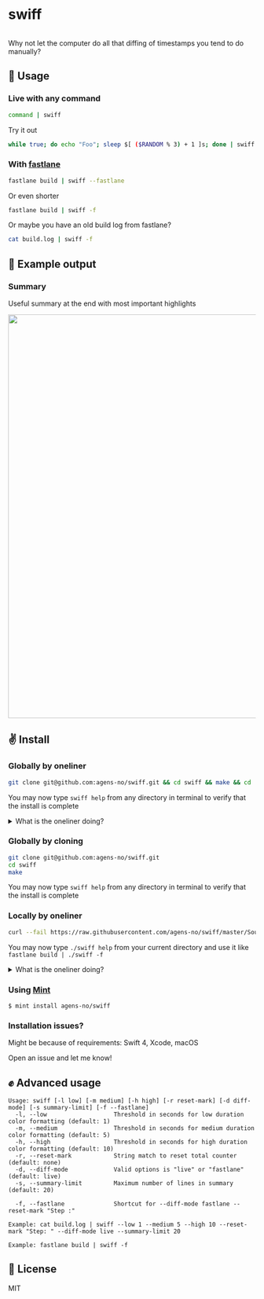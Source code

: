 # swiff

<img alt="" src="https://user-images.githubusercontent.com/3652587/43640738-5563b6f2-9721-11e8-97a4-4a2566b4290e.png">

Why not let the computer do all that diffing of timestamps you tend to do manually?

## 👋 Usage

### Live with any command
```sh
command | swiff
```

Try it out
```sh
while true; do echo "Foo"; sleep $[ ($RANDOM % 3) + 1 ]s; done | swiff
```

### With [fastlane](https://github.com/fastlane/fastlane)
```sh
fastlane build | swiff --fastlane
```

Or even shorter
```sh
fastlane build | swiff -f
```

Or maybe you have an old build log from fastlane?
```sh
cat build.log | swiff -f
```

## 🤲 Example output

### Summary
Useful summary at the end with most important highlights

<img width="822" src="https://user-images.githubusercontent.com/3652587/43637715-4fe3df82-9716-11e8-9a75-ec43400024fb.png">


## ✌️ Install

### Globally by oneliner
```sh
git clone git@github.com:agens-no/swiff.git && cd swiff && make && cd .. && rm -rf swiff/
```

You may now type `swiff help` from any directory in terminal to verify that the install is complete

<details>
<summary>What is the oneliner doing?</summary>
  
1. Uses git to clone `swiff` to a directory `swiff` in your current directory
2. moves in to the created `swiff` folder
3. builds `swiff` using the Makefile (basically compiling `Sources/swiff/main.swift` and installing `swiff` at `/usr/local/bin/swiff`)
4. moves back out of the folder
5. deletes the `swiff` folder

</details>

### Globally by cloning
```sh
git clone git@github.com:agens-no/swiff.git
cd swiff
make
```

You may now type `swiff help` from any directory in terminal to verify that the install is complete

### Locally by oneliner

```sh
curl --fail https://raw.githubusercontent.com/agens-no/swiff/master/Sources/swiff/main.swift > swiff.swift && swiftc -o swiff swiff.swift && rm swiff.swift
```

You may now type `./swiff help` from your current directory and use it like `fastlane build | ./swiff -f`

<details>
<summary>What is the oneliner doing?</summary>
  
1. Uses curl to copy `Sources/swiff/main.swift` to a file called `swiff.swift` in your current directory
2. builds it using your current swift tooling
3. deletes swiff.swift

</details>

### Using [Mint](https://github.com/yonaskolb/mint)
```
$ mint install agens-no/swiff
```

### Installation issues?

Might be because of requirements: Swift 4, Xcode, macOS

Open an issue and let me know!

## ✊ Advanced usage

```
Usage: swiff [-l low] [-m medium] [-h high] [-r reset-mark] [-d diff-mode] [-s summary-limit] [-f --fastlane]
  -l, --low                   Threshold in seconds for low duration color formatting (default: 1)
  -m, --medium                Threshold in seconds for medium duration color formatting (default: 5)
  -h, --high                  Threshold in seconds for high duration color formatting (default: 10)
  -r, --reset-mark            String match to reset total counter (default: none)
  -d, --diff-mode             Valid options is "live" or "fastlane" (default: live)
  -s, --summary-limit         Maximum number of lines in summary (default: 20)

  -f, --fastlane              Shortcut for --diff-mode fastlane --reset-mark "Step :"

Example: cat build.log | swiff --low 1 --medium 5 --high 10 --reset-mark "Step: " --diff-mode live --summary-limit 20

Example: fastlane build | swiff -f
```

## 🤙 License

MIT
